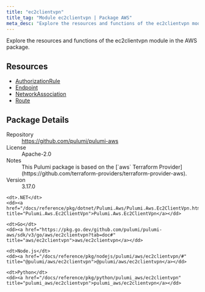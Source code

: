 ```yaml
---
title: "ec2clientvpn"
title_tag: "Module ec2clientvpn | Package AWS"
meta_desc: "Explore the resources and functions of the ec2clientvpn module in the AWS package."
---
```


<!-- WARNING: this file was generated by Pulumi Docs Generator. -->
<!-- Do not edit by hand unless you're certain you know what you are doing! -->

Explore the resources and functions of the ec2clientvpn module in the AWS package.

<h2 id="resources">Resources</h2>
<ul class="api">
    <li><a href="authorizationrule" title="AuthorizationRule"><span class="symbol resource"></span>AuthorizationRule</a></li>
    <li><a href="endpoint" title="Endpoint"><span class="symbol resource"></span>Endpoint</a></li>
    <li><a href="networkassociation" title="NetworkAssociation"><span class="symbol resource"></span>NetworkAssociation</a></li>
    <li><a href="route" title="Route"><span class="symbol resource"></span>Route</a></li>
</ul>

<h2 id="package-details">Package Details</h2>
<dl class="package-details">
	<dt>Repository</dt>
	<dd><a href="https://github.com/pulumi/pulumi-aws">https://github.com/pulumi/pulumi-aws</a></dd>
	<dt>License</dt>
	<dd>Apache-2.0</dd>
	<dt>Notes</dt>
	<dd>This Pulumi package is based on the [`aws` Terraform Provider](https://github.com/terraform-providers/terraform-provider-aws).</dd>
	<dt>Version</dt>
	<dd>3.17.0</dd>
</dl>



<dl class="tabular">

    <dt>.NET</dt>
    <dd><a href="/docs/reference/pkg/dotnet/Pulumi.Aws/Pulumi.Aws.Ec2ClientVpn.html" title="Pulumi.Aws.Ec2ClientVpn">Pulumi.Aws.Ec2ClientVpn</a></dd>

    <dt>Go</dt>
    <dd><a href="https://pkg.go.dev/github.com/pulumi/pulumi-aws/sdk/v3/go/aws/ec2clientvpn?tab=doc#" title="aws/ec2clientvpn">aws/ec2clientvpn</a></dd>

    <dt>Node.js</dt>
    <dd><a href="/docs/reference/pkg/nodejs/pulumi/aws/ec2clientvpn/#" title="@pulumi/aws/ec2clientvpn">@pulumi/aws/ec2clientvpn</a></dd>

    <dt>Python</dt>
    <dd><a href="/docs/reference/pkg/python/pulumi_aws/ec2clientvpn" title="pulumi_aws/ec2clientvpn">pulumi_aws/ec2clientvpn</a></dd>

</dl>

